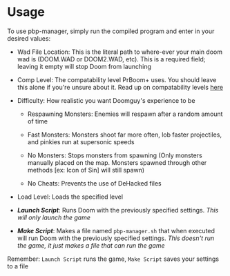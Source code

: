 # Usage

To use pbp-manager, simply run the compiled program and enter in your desired values:

* Wad File Location: This is the literal path to where-ever your main doom wad is (DOOM.WAD or DOOM2.WAD, etc). This is a required field; leaving it empty will stop Doom from launching

* Comp Level: The compatability level PrBoom+ uses. You should leave this alone if you're unsure about it. Read up on compatability levels [here](https://github.com/coelckers/prboom-plus/blob/master/prboom2/doc/README.compat)

* Difficulty: How realistic you want Doomguy's experience to be

  * Respawning Monsters: Enemies will respawn after a random amount of time

  * Fast Monsters: Monsters shoot far more often, lob faster projectiles, and pinkies run at supersonic speeds

  * No Monsters: Stops monsters from spawning (Only monsters manually placed on the map. Monsters spawned through other methods [ex: Icon of Sin] will still spawn)

  * No Cheats: Prevents the use of DeHacked files

* Load Level: Loads the specified level

* _**Launch Script**_: Runs Doom with the previously specified settings. *This will only launch the game*

* _**Make Script**_: Makes a file named `pbp-manager.sh` that when executed will run Doom with the previously specified settings. _This doesn't run the game, it just makes a file that can run the game_

Remember: `Launch Script` runs the game, `Make Script` saves your settings to a file
